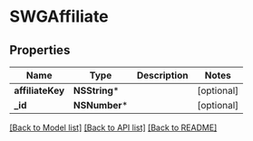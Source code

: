 # SWGAffiliate

## Properties
Name | Type | Description | Notes
------------ | ------------- | ------------- | -------------
**affiliateKey** | **NSString*** |  | [optional] 
**_id** | **NSNumber*** |  | [optional] 

[[Back to Model list]](../README.md#documentation-for-models) [[Back to API list]](../README.md#documentation-for-api-endpoints) [[Back to README]](../README.md)


